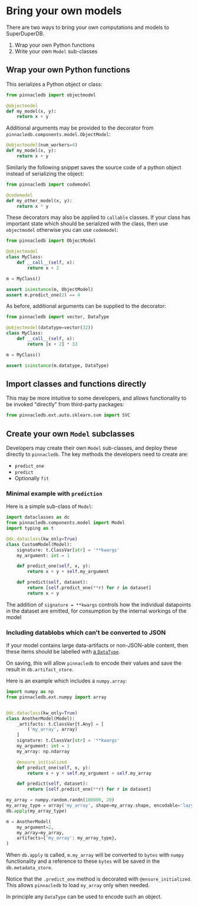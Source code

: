 # Bring your own models

There are two ways to bring your own computations
and models to SuperDuperDB.

1. Wrap your own Python functions
2. Write your own `Model` sub-classes

## Wrap your own Python functions

This serializes a Python object or class:

```python
from pinnacledb import objectmodel

@objectmodel
def my_model(x, y):
    return x + y
```

Additional arguments may be provided to the decorator from `pinnacledb.components.model.ObjectModel`:

```python
@objectmodel(num_workers=4)
def my_model(x, y):
    return x + y
```

Similarly the following snippet saves the source code of a python object instead of serializing the object:

```python
from pinnacledb import codemodel

@codemodel
def my_other_model(x, y):
    return x * y
```

These decorators may also be applied to `callable` classes.
If your class has important state which should be serialized with the class, 
then use `objectmodel` otherwise you can use `codemodel`:

```python
from pinnacledb import ObjectModel

@objectmodel
class MyClass:
    def __call__(self, x):
        return x + 2

m = MyClass()

assert isinstance(m, ObjectModel)
assert m.predict_one(2) == 4
```

As before, additional arguments can be supplied to the decorator:

```python
from pinnacledb import vector, DataType

@objectmodel(datatype=vector(32))
class MyClass:
    def __call__(self, x):
        return [x + 2] * 32

m = MyClass()

assert isinstance(m.datatype, DataType)
```

## Import classes and functions directly

This may be more intuitive to some developers, 
and allows functionality to be invoked "directly" 
from third-party packages:

```python
from pinnacledb.ext.auto.sklearn.svm import SVC
```

## Create your own `Model` subclasses

Developers may create their own `Model` sub-classes, and deploy these directly to `pinnacledb`.
The key methods the developers need to create are:

- `predict_one`
- `predict`
- Optionally `fit`

### Minimal example with `prediction`

Here is a simple sub-class of `Model`:

```python
import dataclasses as dc
from pinnacledb.components.model import Model
import typing as t

@dc.dataclass(kw_only=True)
class CustomModel(Model):
    signature: t.ClassVar[str] = '**kwargs'
    my_argument: int = 1

    def predict_one(self, x, y):
        return x + y + self.my_argument

    def predict(self, dataset):
        return [self.predict_one(**r) for r in dataset]
        return x + y
```

The addition of `signature = **kwargs` controls how the individual datapoints in the dataset 
are emitted, for consumption by the internal workings of the model

### Including datablobs which can't be converted to JSON

If your model contains large data-artifacts or non-JSON-able content, then 
these items should be labelled with [a `DataType`](../apply_api/datatype).

On saving, this will allow `pinnacledb` to encode their values and save the result
in `db.artifact_store`.

Here is an example which includes a `numpy.array`:

```python
import numpy as np
from pinnacledb.ext.numpy import array


@dc.dataclass(kw_only=True)
class AnotherModel(Model):
    _artifacts: t.ClassVar[t.Any] = [
        ('my_array', array)
    ]
    signature: t.ClassVar[str] = '**kwargs'
    my_argument: int = 1
    my_array: np.ndarray

    @ensure_initialized
    def predict_one(self, x, y):
        return x + y + self.my_argument + self.my_array

    def predict(self, dataset):
        return [self.predict_one(**r) for r in dataset]

my_array = numpy.random.randn(100000, 20)
my_array_type = array('my_array', shape=my_array.shape, encodable='lazy_artifact')
db.apply(my_array_type)

m = AnotherModel(
    my_argument=2,
    my_array=my_array,
    artifacts={'my_array': my_array_type},
)
```

When `db.apply` is called, `m.my_array` will be converted to `bytes` with `numpy` functionality
and a reference to these `bytes` will be saved in the `db.metadata_store`.

Notice that the `.predict_one` method is decorated with `@ensure_initialized`.
This allows `pinnacledb` to load `my_array` only when needed.

In principle any `DataType` can be used to encode such an object.
